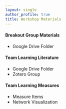 ```yaml
---
layout: single
author_profile: true
title: Workshop Materials
---
```

#### Breakout Group Materials

* Google Drive Folder

#### Team Learning Literature 

* Google Drive Folder
* Zotero Group

#### Team Learning Measures 

* Measure Items 
* Network Visualization